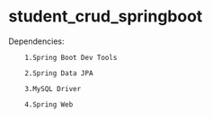 # student_crud_springboot

Dependencies:

        1.Spring Boot Dev Tools
        
        2.Spring Data JPA
        
        3.MySQL Driver
        
        4.Spring Web
